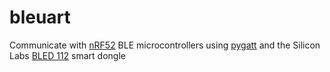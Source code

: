 # bleuart
Communicate with [nRF52](https://learn.adafruit.com/bluefruit-nrf52-feather-learning-guide?view=all#introduction) BLE microcontrollers using [pygatt](https://github.com/peplin/pygatt) and the Silicon Labs [BLED 112](https://www.silabs.com/products/wireless/bluetooth/bluetooth-low-energy/bled112-bluetooth-smart-dongle) smart dongle
